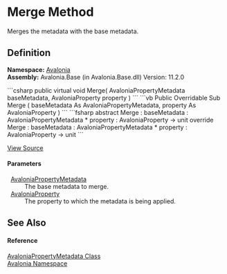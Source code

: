 # Merge Method


Merges the metadata with the base metadata.



## Definition
**Namespace:** <a href="N_Avalonia">Avalonia</a>  
**Assembly:** Avalonia.Base (in Avalonia.Base.dll) Version: 11.2.0

<Tabs groupId="api-code-preview">
<TabItem value="csharp" label="C#">
```csharp
public virtual void Merge(
	AvaloniaPropertyMetadata baseMetadata,
	AvaloniaProperty property
)
```
</TabItem>
<TabItem value="vb" label="VB">
```vb
Public Overridable Sub Merge ( 
	baseMetadata As AvaloniaPropertyMetadata,
	property As AvaloniaProperty
)
```
</TabItem>
<TabItem value="fsharp" label="F#">
```fsharp
abstract Merge : 
        baseMetadata : AvaloniaPropertyMetadata * 
        property : AvaloniaProperty -> unit 
override Merge : 
        baseMetadata : AvaloniaPropertyMetadata * 
        property : AvaloniaProperty -> unit 
```
</TabItem>
</Tabs>



<a href="https://github.com/AvaloniaUI/Avalonia/tree/master/src/Avalonia.Base/AvaloniaPropertyMetadata.cs#L62" title="View the source code">View Source</a>



#### Parameters
<dl><dt>  <a href="T_Avalonia_AvaloniaPropertyMetadata">AvaloniaPropertyMetadata</a></dt><dd>The base metadata to merge.</dd><dt>  <a href="T_Avalonia_AvaloniaProperty">AvaloniaProperty</a></dt><dd>The property to which the metadata is being applied.</dd></dl>

## See Also


#### Reference
<a href="T_Avalonia_AvaloniaPropertyMetadata">AvaloniaPropertyMetadata Class</a>  
<a href="N_Avalonia">Avalonia Namespace</a>  
